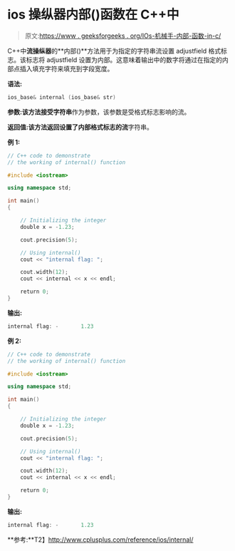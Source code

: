 # ios 操纵器内部()函数在 C++中

> 原文:[https://www . geeksforgeeks . org/IOs-机械手-内部-函数-in-c/](https://www.geeksforgeeks.org/ios-manipulators-internal-function-in-c/)

C++中**流操纵器**的**内部()**方法用于为指定的字符串流设置 adjustfield 格式标志。该标志将 adjustfield 设置为内部。这意味着输出中的数字将通过在指定的内部点插入填充字符来填充到字段宽度。

**语法:**

```cpp
ios_base& internal (ios_base& str)

```

**参数:**该方法接受**字符串**作为参数，该参数是受格式标志影响的流。

**返回值:**该方法返回设置了内部格式标志的**流**字符串。

**例 1:**

```cpp
// C++ code to demonstrate
// the working of internal() function

#include <iostream>

using namespace std;

int main()
{

    // Initializing the integer
    double x = -1.23;

    cout.precision(5);

    // Using internal()
    cout << "internal flag: ";

    cout.width(12);
    cout << internal << x << endl;

    return 0;
}
```

**输出:**

```cpp
internal flag: -       1.23

```

**例 2:**

```cpp
// C++ code to demonstrate
// the working of internal() function

#include <iostream>

using namespace std;

int main()
{

    // Initializing the integer
    double x = -1.23;

    cout.precision(5);

    // Using internal()
    cout << "internal flag: ";

    cout.width(12);
    cout << internal << x << endl;

    return 0;
}
```

**输出:**

```cpp
internal flag: -       1.23

```

**参考:**T2】http://www.cplusplus.com/reference/ios/internal/